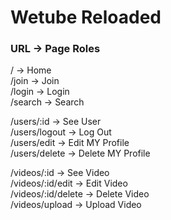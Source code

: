# Wetube Reloaded

### URL -> Page Roles

/ -> Home <br>
/join -> Join <br>
/login -> Login <br>
/search -> Search <br>

/users/:id -> See User <br>
/users/logout -> Log Out <br>
/users/edit -> Edit MY Profile <br>
/users/delete -> Delete MY Profile <br>

/videos/:id -> See Video <br>
/videos/:id/edit -> Edit Video <br>
/videos/:id/delete -> Delete Video <br>
/videos/upload -> Upload Video <br>
